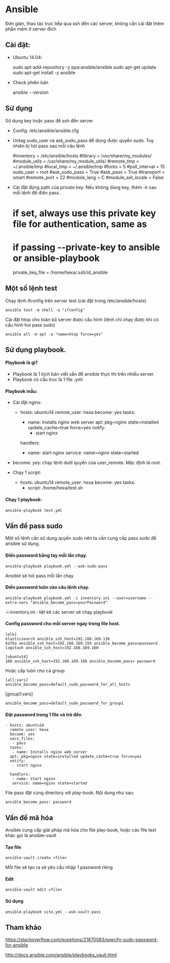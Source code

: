 
# Ansible 

Đơn giản, thao tác trực tiếp qua ssh đến các server, không cần cài đặt thêm phần mềm ở server đích


## Cài đặt: 

- Ubuntu 14.04:

	sudo apt-add-repository -y ppa:ansible/ansible
	sudo apt-get update
	sudo apt-get install -y ansible


- Check phiên bản

	ansible --version
	
## Sử dụng

Sử dụng key hoặc pass để ssh đến server
- Config: /etc/ansible/ansible.cfg
- Untag sudo_user và ask_sudo_pass để dùng được quyền sudo. Tuy nhiên bị hỏi pass sau mỗi câu lệnh

	#inventory      = /etc/ansible/hosts
	#library        = /usr/share/my_modules/
	#module_utils   = /usr/share/my_module_utils/
	#remote_tmp     = ~/.ansible/tmp
	#local_tmp      = ~/.ansible/tmp
	#forks          = 5
	#poll_interval  = 15
	sudo_user      = root
	#ask_sudo_pass = True
	#ask_pass      = True
	#transport      = smart
	#remote_port    = 22
	#module_lang    = C
	#module_set_locale = False
	
- Cài đặt đúng path của private key. Nếu không dùng key, thêm -k sau mỗi lệnh để điền pass.

	# if set, always use this private key file for authentication, same as
	# if passing --private-key to ansible or ansible-playbook
	private_key_file = /home/hexa/.ssh/id_ansible	
	
## Một số lệnh test

Chạy lệnh ifconfig trên server test (cài đặt trong /etc/ansible/hosts)

	ansible test -m shell -a "ifconfig"

Cài đặt htop cho toàn bộ server được cấu hình (lệnh chỉ chạy được khi có cấu hình hoi pass sudo)

	ansible all -m apt -a "name=htop force=yes"
	
## Sử dụng playbook.
#### Playbook là gì?

- Playbook là 1 kịch bản viết sẵn để ansible thực thi trên nhiều server.
- Playbook có cấu trúc là 1 file .yml

#### Playbook mẫu:

- Cài đặt nginx:

	- hosts: ubuntu14
	  remote_user: hexa
	  become: yes
	  tasks:
		- name: Installs nginx web server
		  apt: pkg=nginx state=installed update_cache=true force=yes
		  notify:
			- start nginx

	  handlers:
		- name: start nginx
		  service: name=nginx state=started
	
	
+ become: yes: chạy lệnh dưới quyền của user_remote. Mặc định là root.

- Chạy 1 script:

	- hosts: ubuntu14
	  remote_user: hexa
	  become: yes
	  tasks:
		- script: /home/hexa/test.sh

#### Chạy 1 playbook:

	ansible-playbook test.yml	
	
## Vấn đề pass sudo

Một số lệnh cần sử dụng quyền sudo nên ta cần cung cấp pass sudo để ansible sử dụng.

#### Điền password bằng tay mỗi lần chạy.

	ansible-playbook playbook.yml --ask-sudo-pass

Ansible sẽ hỏi pass mỗi lần chạy

#### Điền password luôn vào câu lệnh chạy.

	ansible-playbook playbook.yml -i inventory.ini --user=username --extra-vars "ansible_become_pass=yourPassword"
	
-i inventory.ini : liệt kê các server sẽ chạy playbook

#### Config password cho mỗi server ngay trong file host.

	[elk]
	elasticsearch ansible_ssh_host=192.168.169.136
	kafka ansible_ssh_host=192.168.169.159 ansible_become_pass=password
	logstash ansible_ssh_host=192.168.169.160

	[ubuntu14]
	168 ansible_ssh_host=192.168.169.168 ansible_become_pass= password

Hoặc cấp luôn cho cả group

	[all:vars]
	ansible_become_pass=default_sudo_password_for_all_hosts

[group1:vars]

	ansible_become_pass=default_sudo_password_for_group1
	
#### Đặt password trong 1 file và trỏ đến

	- hosts: ubuntu14
	  remote_user: hexa
	  become: yes
	  vars_files:
	   - pass
	  tasks:
	   - name: Installs nginx web server
	  apt: pkg=nginx state=installed update_cache=true force=yes
	  notify:
	   - start nginx

	  handlers:
	   - name: start nginx
	   service: name=nginx state=started

File pass đặt cùng directory với play-book. Nội dung như sau:

	ansible_become_pass: password	
	
## Vấn đề mã hóa

Ansible cung cấp giải pháp mã hóa cho file play-book, hoặc các file text khác gọi là ansible-vault

#### Tạo file

	ansible-vault create <file>

Mỗi file sẽ tạo ra sẽ yêu cầu nhập 1 password riêng

#### Edit

	ansible-vault edit <file>

#### Sử dụng

	ansible-playbook site.yml --ask-vault-pass	
	
	
## Tham khảo

https://stackoverflow.com/questions/21870083/specify-sudo-password-for-ansible
	
http://docs.ansible.com/ansible/playbooks_vault.html